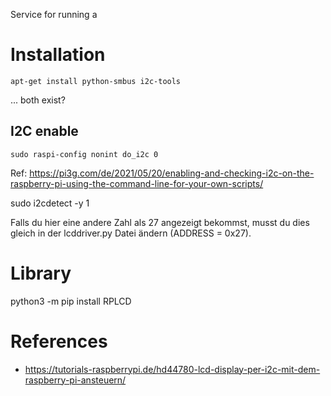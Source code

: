 Service for running a 


# Installation
```
apt-get install python-smbus i2c-tools
```
... both exist?

## I2C enable
```
sudo raspi-config nonint do_i2c 0
```
Ref: https://pi3g.com/de/2021/05/20/enabling-and-checking-i2c-on-the-raspberry-pi-using-the-command-line-for-your-own-scripts/



sudo i2cdetect -y 1


Falls du hier eine andere Zahl als 27 angezeigt bekommst, musst du dies gleich in der lcddriver.py Datei ändern (ADDRESS = 0x27).

# Library
 python3 -m pip install RPLCD
 



# References 
- https://tutorials-raspberrypi.de/hd44780-lcd-display-per-i2c-mit-dem-raspberry-pi-ansteuern/
